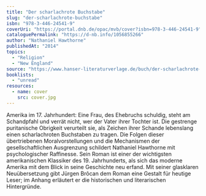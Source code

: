 ```yaml
---
title: "Der scharlachrote Buchstabe"
slug: "der-scharlachrote-buchstabe"
isbn: "978-3-446-24541-9"
coverUri: "https://portal.dnb.de/opac/mvb/cover?isbn=978-3-446-24541-9"
cataloguePermalink: "https://d-nb.info/1056855266"
author: "Nathaniel Hawthorne"
publishedAt: "2014"
topics:
  - "Religion"
  - "New England"
source: "https://www.hanser-literaturverlage.de/buch/der-scharlachrote-buchstabe/978-3-446-24490-0/"
booklists:
  - "unread"
resources:
  - name: cover
    src: cover.jpg
---
```

Amerika im 17. Jahrhundert: Eine Frau, des Ehebruchs schuldig, steht am 
Schandpfahl und verrät nicht, wer der Vater ihrer Tochter ist. Die gestrenge 
puritanische Obrigkeit verurteilt sie, als Zeichen ihrer Schande lebenslang 
einen scharlachroten Buchstaben zu tragen. Die Folgen dieser übertriebenen 
Moralvorstellungen und die Mechanismen der gesellschaftlichen Ausgrenzung 
schildert Nathaniel Hawthorne mit psychologischer Raffinesse. Sein Roman ist 
einer der wichtigsten amerikanischen Klassiker des 19. Jahrhunderts, als sich 
das moderne Amerika mit dem Blick in seine Geschichte neu erfand. Mit seiner 
glasklaren Neuübersetzung gibt Jürgen Brôcan dem Roman eine Gestalt für 
heutige Leser; im Anhang erläutert er die historischen und literarischen 
Hintergründe.